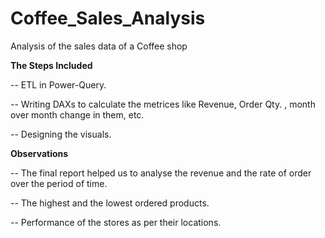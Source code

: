 # Coffee_Sales_Analysis
Analysis of the sales data of a Coffee shop

**The Steps Included**

-- ETL in Power-Query.

-- Writing DAXs to calculate the metrices like Revenue, Order Qty. , month over month change in them, etc.

-- Designing the visuals.

**Observations**

-- The final report helped us to analyse the revenue and the rate of order over the period of time.

-- The highest and the lowest ordered products.

-- Performance of the stores as per their locations.
